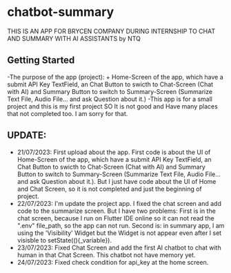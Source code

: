 # chatbot-summary

THIS IS AN APP FOR BRYCEN COMPANY DURING INTERNSHIP TO CHAT AND SUMMARY WITH AI ASSISTANTS by NTQ

## Getting Started

-The purpose of the app (project):
    + Home-Screen of the app, which have a submit API Key TextField, an Chat Button to swicth to Chat-Screen (Chat with AI) and Summary Button to switch to Summary-Screen (Summarize Text File, Audio File... and ask Question about it.)
-This app is for a small project and this is my first project SO It is not good and Have many places that not completed too. I am sorry for that. 

## UPDATE:
- 21/07/2023: First upload about the app. First code is about the UI of Home-Screen of the app, which have a submit API Key TextField, an Chat Button to swicth to Chat-Screen (Chat with AI) and Summary Button to switch to Summary-Screen (Summarize Text File, Audio File... and ask Question about it.). But I just have code about the UI of Home and Chat Screen, so it is not completed and just the beginning of project.
- 22/07/2023: I'm  update the project app. I fixed the chat screen and add code to the summarize screen. But I have two problems: First is in the chat screen, because I run on Flutter IDE online so it can not read the ".env" file_path, so the app can not run. Second is: in summary app, I am using the 'Visibility' Widget but the Widget is not appear even after I set visisble to setState((){_variable}).
- 23/07/2023: Fixed Chat Screen and add the first AI chatbot to chat with human in that Chat Screen. This chatbot not have memory yet.
- 24/07/2023: Fixed check condition for api_key at the home screen.
